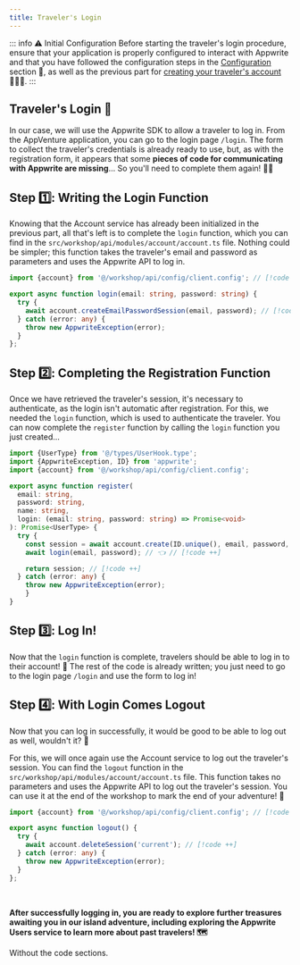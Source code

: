 ```yaml
---
title: Traveler's Login
---
```


<Documentation link="https://appwrite.io/docs/products/auth/email-password#login"></Documentation>

<Hero
title="Traveler's Login 🔐"
image="/assets/workshop/authentication/house-island.jpeg"
description="We've arrived in front of the building, the next step in our journey: traveler's login.
Before we can unlock the clue that awaits us, we need to access our application while being
logged in. In this section, we'll explore in detail the login and logout process and how it
can be managed with Appwrite 🔐."
/>

::: info ⚠️ Initial Configuration
Before starting the traveler's login procedure, ensure that your application is properly
configured to interact with Appwrite and that you have followed the configuration steps in the
[Configuration](/workshop/configuration/appwrite-configuration) section 📝, as well as the
previous part for [creating your traveler's account](/workshop/authentication/register) 👩🏼‍✈️.
:::

## Traveler's Login 🚪

In our case, we will use the Appwrite SDK to allow a traveler to log in. From the AppVenture
application, you can go to the login page `/login`. The form to collect the traveler's
credentials is already ready to use, but, as with the registration form, it appears that some
**pieces of code for communicating with Appwrite are missing**... So you'll need to complete them
again! 🧑‍🔧

## Step 1️⃣: Writing the Login Function

Knowing that the Account service has already been initialized in the previous part, all that's
left is to complete the `login` function, which you can find in the
`src/workshop/api/modules/account/account.ts` file. Nothing could be simpler; this function
takes the traveler's email and password as parameters and uses the Appwrite API to log in.

<Solution>

```ts
import {account} from '@/workshop/api/config/client.config'; // [!code ++]

export async function login(email: string, password: string) {
  try {
    await account.createEmailPasswordSession(email, password); // [!code ++]
  } catch (error: any) {
    throw new AppwriteException(error);
  }
};
```

</Solution>

## Step 2️⃣: Completing the Registration Function

Once we have retrieved the traveler's session, it's necessary to authenticate, as
the login isn't automatic after registration. For this, we needed the `login` function, which is
used to authenticate the traveler. You can now complete the `register` function by calling the
`login` function you just created...

<Solution>

```ts
import {UserType} from '@/types/UserHook.type';
import {AppwriteException, ID} from 'appwrite';
import {account} from '@/workshop/api/config/client.config';

export async function register(
  email: string,
  password: string,
  name: string,
  login: (email: string, password: string) => Promise<void>
): Promise<UserType> {
  try {
    const session = await account.create(ID.unique(), email, password, name); // [!code ++]
    await login(email, password); // 👈 // [!code ++]

    return session; // [!code ++]
  } catch (error: any) {
    throw new AppwriteException(error);
	}
}
```

</Solution>

## Step 3️⃣: Log In!

Now that the `login` function is complete, travelers should be able to log in to their account!
🥳 The rest of the code is already written; you just need to go to the login page `/login` and use
the form to log in!

## Step 4️⃣: With Login Comes Logout

Now that you can log in successfully, it would be good to be able to log out as well, wouldn't it? 🤔

For this, we will once again use the Account service to log out the traveler's session. You can
find the `logout` function in the `src/workshop/api/modules/account/account.ts` file. This function
takes no parameters and uses the Appwrite API to log out the traveler's session. You can use it at the end of the
workshop to mark the end of your adventure! 🏁

<Solution>

```ts
import {account} from '@/workshop/api/config/client.config'; // [!code ++]

export async function logout() {
  try {
    await account.deleteSession('current'); // [!code ++]
  } catch (error: any) {
    throw new AppwriteException(error);
  }
};
```

</Solution>

<br />

**After successfully logging in, you are ready to explore further treasures awaiting you in our island
adventure, including exploring the Appwrite Users service to learn more about past travelers! 🗺️**

Without the code sections.
